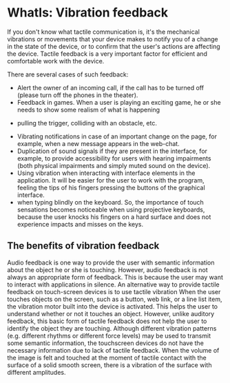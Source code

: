 # WhatIs: Vibration feedback
 
If you don't know what tactile communication is, it's the mechanical vibrations or movements that your device makes to 
notify you of a change in the state of the device, or to confirm that the user's actions are affecting the device. 
Tactile feedback is a very important factor for efficient and comfortable work with the device.

There are several cases of such feedback:

* Alert the owner of an incoming call, if the call has to be turned off (please turn off the phones in the theater). 
* Feedback in games. When a user is playing an exciting game, he or she needs to show some realism of what is happening 
- pulling the trigger, colliding with an obstacle, etc. 
* Vibrating notifications in case of an important change on the page, for example, when a new message appears in the web-chat.
* Duplication of sound signals if they are present in the interface, for example, to provide accessibility for users 
with hearing impairments (both physical impairments and simply muted sound on the device).
* Using vibration when interacting with interface elements in the application. It will be easier for the user to work 
with the program, feeling the tips of his fingers pressing the buttons of the graphical interface.
* when typing blindly on the keyboard. So, the importance of touch sensations becomes noticeable when using projective 
keyboards, because the user knocks his fingers on a hard surface and does not experience impacts and misses on the keys. 

## The benefits of vibration feedback

Audio feedback is one way to provide the user with semantic information about the object he or she is touching. 
 However, audio feedback is not always an appropriate form of feedback. This is because the user may want to interact 
 with applications in silence. 
An alternative way to provide tactile feedback on touch-screen devices is to use tactile vibration When the user touches
 objects on the screen, such as a button, web link, or a line list item, the vibration motor built into the device is activated. 
This helps the user to understand whether or not it touches an object. However, unlike auditory feedback, this basic 
form of tactile feedback does not help the user to identify the object they are touching. Although different vibration 
patterns (e.g. different rhythms or different force levels) may be used to transmit some semantic information, the
touchscreen devices do not have the necessary information due to lack of tactile feedback. When the volume of the image
 is felt and touched at the moment of tactile contact with the surface of a solid smooth screen, there is a vibration 
 of the surface with different amplitudes.
